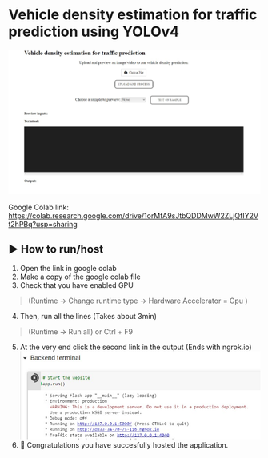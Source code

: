 # Vehicle density estimation for traffic prediction using YOLOv4

![frontpage](frontpage.jpg) 

Google Colab link: https://colab.research.google.com/drive/1orMfA9sJtbQDDMwW2ZLjQfIY2Vt2hPBq?usp=sharing

## ▶️ How to run/host
1. Open the link in google colab 
2. Make a copy of the google colab file
3. Check that you have enabled GPU  
> (Runtime -> Change runtime type -> Hardware Accelerator = Gpu )
4. Then, run all the lines (Takes about 3min)
> (Runtime -> Run all) or Ctrl + F9
5. At the very end click the second link in the output (Ends with ngrok.io)
![guidance](guidance.jpg) 
6. 🎉 Congratulations you have succesfully hosted the application.


